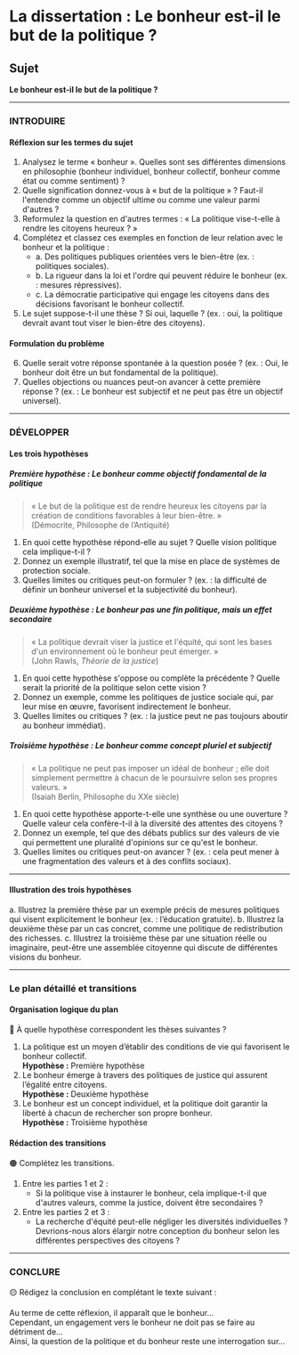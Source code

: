 # La dissertation : Le bonheur est-il le but de la politique ?

## Sujet
**Le bonheur est-il le but de la politique ?**

---

### INTRODUIRE

#### Réflexion sur les termes du sujet

1. Analysez le terme « bonheur ». Quelles sont ses différentes dimensions en philosophie (bonheur individuel, bonheur collectif, bonheur comme état ou comme sentiment) ?
2. Quelle signification donnez-vous à « but de la politique » ? Faut-il l'entendre comme un objectif ultime ou comme une valeur parmi d'autres ?
3. Reformulez la question en d'autres termes : « La politique vise-t-elle à rendre les citoyens heureux ? »
4. Complétez et classez ces exemples en fonction de leur relation avec le bonheur et la politique :
   - a. Des politiques publiques orientées vers le bien-être (ex. : politiques sociales).
   - b. La rigueur dans la loi et l'ordre qui peuvent réduire le bonheur (ex. : mesures répressives).
   - c. La démocratie participative qui engage les citoyens dans des décisions favorisant le bonheur collectif.
5. Le sujet suppose-t-il une thèse ? Si oui, laquelle ? (ex. : oui, la politique devrait avant tout viser le bien-être des citoyens).

#### Formulation du problème

6. Quelle serait votre réponse spontanée à la question posée ? (ex. : Oui, le bonheur doit être un but fondamental de la politique).
7. Quelles objections ou nuances peut-on avancer à cette première réponse ? (ex. : Le bonheur est subjectif et ne peut pas être un objectif universel).

---

### DÉVELOPPER

#### Les trois hypothèses

##### Première hypothèse : Le bonheur comme objectif fondamental de la politique

> « Le but de la politique est de rendre heureux les citoyens par la création de conditions favorables à leur bien-être. »  
> (Démocrite, Philosophe de l’Antiquité)

1. En quoi cette hypothèse répond-elle au sujet ? Quelle vision politique cela implique-t-il ?
2. Donnez un exemple illustratif, tel que la mise en place de systèmes de protection sociale.
3. Quelles limites ou critiques peut-on formuler ? (ex. : la difficulté de définir un bonheur universel et la subjectivité du bonheur).

##### Deuxième hypothèse : Le bonheur pas une fin politique, mais un effet secondaire

> « La politique devrait viser la justice et l'équité, qui sont les bases d'un environnement où le bonheur peut émerger. »  
> (John Rawls, *Théorie de la justice*)

1. En quoi cette hypothèse s'oppose ou complète la précédente ? Quelle serait la priorité de la politique selon cette vision ?
2. Donnez un exemple, comme les politiques de justice sociale qui, par leur mise en œuvre, favorisent indirectement le bonheur.
3. Quelles limites ou critiques ? (ex. : la justice peut ne pas toujours aboutir au bonheur immédiat).

##### Troisième hypothèse : Le bonheur comme concept pluriel et subjectif

> « La politique ne peut pas imposer un idéal de bonheur ; elle doit simplement permettre à chacun de le poursuivre selon ses propres valeurs. »  
> (Isaiah Berlin, Philosophe du XXe siècle)

1. En quoi cette hypothèse apporte-t-elle une synthèse ou une ouverture ? Quelle valeur cela confère-t-il à la diversité des attentes des citoyens ?
2. Donnez un exemple, tel que des débats publics sur des valeurs de vie qui permettent une pluralité d'opinions sur ce qu'est le bonheur.
3. Quelles limites ou critiques peut-on avancer ? (ex. : cela peut mener à une fragmentation des valeurs et à des conflits sociaux).

---

#### Illustration des trois hypothèses

a. Illustrez la première thèse par un exemple précis de mesures politiques qui visent explicitement le bonheur (ex. : l’éducation gratuite).
b. Illustrez la deuxième thèse par un cas concret, comme une politique de redistribution des richesses.
c. Illustrez la troisième thèse par une situation réelle ou imaginaire, peut-être une assemblée citoyenne qui discute de différentes visions du bonheur.

---

### Le plan détaillé et transitions

#### Organisation logique du plan

🔴 À quelle hypothèse correspondent les thèses suivantes ?

1. La politique est un moyen d’établir des conditions de vie qui favorisent le bonheur collectif.  
   **Hypothèse :** Première hypothèse
2. Le bonheur émerge à travers des politiques de justice qui assurent l’égalité entre citoyens.  
   **Hypothèse :** Deuxième hypothèse
3. Le bonheur est un concept individuel, et la politique doit garantir la liberté à chacun de rechercher son propre bonheur.  
   **Hypothèse :** Troisième hypothèse

#### Rédaction des transitions

🟠 Complétez les transitions.

1. Entre les parties 1 et 2 :  
   - Si la politique vise à instaurer le bonheur, cela implique-t-il que d'autres valeurs, comme la justice, doivent être secondaires ?
2. Entre les parties 2 et 3 :  
   - La recherche d'équité peut-elle négliger les diversités individuelles ? Devrions-nous alors élargir notre conception du bonheur selon les différentes perspectives des citoyens ?

---

### CONCLURE

🟡 Rédigez la conclusion en complétant le texte suivant :

Au terme de cette réflexion, il apparaît que le bonheur…  
Cependant, un engagement vers le bonheur ne doit pas se faire au détriment de…  
Ainsi, la question de la politique et du bonheur reste une interrogation sur…